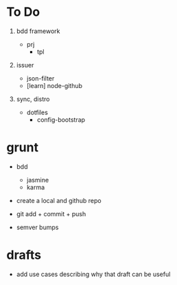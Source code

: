 # To Do

1.  bdd framework
    *   prj
        *   tpl

2.  issuer
    *   json-filter
    *   [learn] node-github

3.  sync, distro
    *   dotfiles
        *   config-bootstrap

# grunt

*   bdd
    *   jasmine
    *   karma

*   create a local and github repo
*   git add + commit + push
*   semver bumps

# drafts

*   add use cases describing why that draft can be useful
